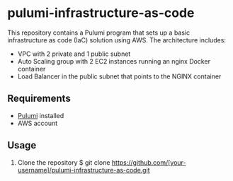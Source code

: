 # pulumi-infrastructure-as-code

This repository contains a Pulumi program that sets up a basic infrastructure as code (IaC) solution using AWS. The architecture includes:
- VPC with 2 private and 1 public subnet
- Auto Scaling group with 2 EC2 instances running an nginx Docker container
- Load Balancer in the public subnet that points to the NGINX container

## Requirements

- [Pulumi](https://pulumi.com) installed
- AWS account

## Usage

1. Clone the repository
$ git clone https://github.com/[your-username]/pulumi-infrastructure-as-code.git

